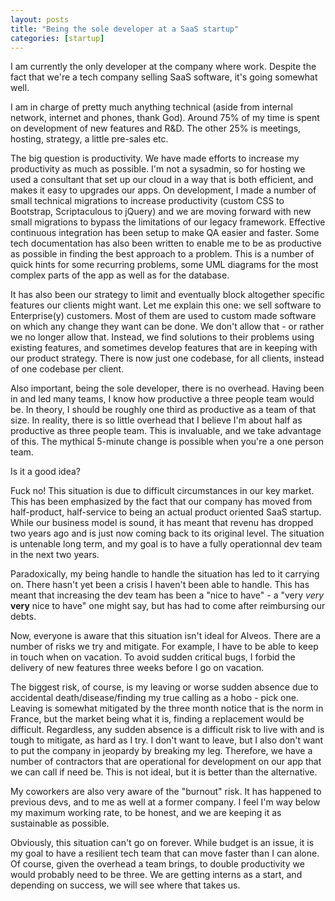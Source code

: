 ```yaml
---
layout: posts
title: "Being the sole developer at a SaaS startup"
categories: [startup]
---
```

I am currently the only developer at the company where work. Despite the fact that we're a tech company selling SaaS software, it's going somewhat well.
 
I am in charge of pretty much anything technical (aside from internal network, internet and phones, thank God). Around 75% of my time is spent on development of new features and R&D. The other 25% is meetings, hosting, strategy, a little pre-sales etc. 
 
The big question is productivity. We have made efforts to increase my productivity as much as possible. I'm not a sysadmin, so for hosting we used a consultant that set up our cloud in a way that is both efficient, and makes it easy to upgrades our apps. On development, I made a number of small technical migrations to increase productivity (custom CSS to Bootstrap, Scriptaculous to jQuery) and we are moving forward with new small migrations to bypass the limitations of our legacy framework. Effective continuous integration has been setup to make QA easier and faster. Some tech documentation has also been written to enable me to be as productive as possible in finding the best approach to a problem. This is a number of quick hints for some recurring problems, some UML diagrams for the most complex parts of the app as well as for the database.
 
It has also been our strategy to limit and eventually block altogether specific features our clients might want. Let me explain this one: we sell software to Enterprise(y) customers. Most of them are used to custom made software on which any change they want can be done. We don't allow that - or rather we no longer allow that. Instead, we find solutions to their problems using existing features, and sometimes develop features that are in keeping with our product strategy. There is now just one codebase, for all clients, instead of one codebase per client.
 
Also important, being the sole developer, there is no overhead. Having been in and led many teams, I know how productive a three people team would be. In theory, I should be roughly one third as productive as a team of that size. In reality, there is so little overhead that I believe I'm about half as productive as three people team. This is invaluable, and we take advantage of this. The mythical 5-minute change is possible when you're a one person team.

Is it a good idea?

Fuck no! This situation is due to difficult circumstances in our key market. This has been emphasized by the fact that our company has moved from half-product, half-service to being an actual product oriented SaaS startup. While our business model is sound, it has meant that revenu has dropped two years ago and is just now coming back to its original level. The situation is untenable long term, and my goal is to have a fully operationnal dev team in the next two years.

Paradoxically, my being handle to handle the situation has led to it carrying on. There hasn't yet been a crisis I haven't been able to handle. This has meant that increasing the dev team has been a "nice to have" - a "very *very* **very** nice to have" one might say, but has had to come after reimbursing our debts.
 
Now, everyone is aware that this situation isn't ideal for Alveos. There are a number of risks we try and mitigate. For example, I have to be able to keep in touch when on vacation. To avoid sudden critical bugs, I forbid the delivery of new features three weeks before I go on vacation.
 
The biggest risk, of course, is my leaving or worse sudden absence due to accidental death/disease/finding my true calling as a hobo - pick one. Leaving is somewhat mitigated by the three month notice that is the norm in France, but the market being what it is, finding a replacement would be difficult. Regardless, any sudden absence is a difficult risk to live with and is tough to mitigate, as hard as I try. I don't want to leave, but I also don't want to put the company in jeopardy by breaking my leg. Therefore, we have a number of contractors that are operational for development on our app that we can call if need be. This is not ideal, but it is better than the alternative.
 
My coworkers are also very aware of the "burnout" risk. It has happened to previous devs, and to me as well at a former company. I feel I'm way below my maximum working rate, to be honest, and we are keeping it as sustainable as possible.
 
Obviously, this situation can't go on forever. While budget is an issue, it is my goal to have a resilient tech team that can move faster than I can alone. Of course, given the overhead a team brings, to double productivity we would probably need to be three. We are getting interns as a start, and depending on success, we will see where that takes us.